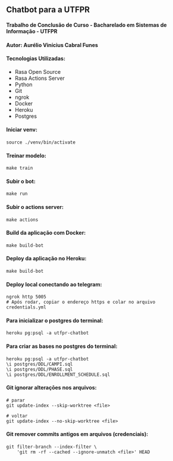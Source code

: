 ## Chatbot para a UTFPR
#### Trabalho de Conclusão de Curso - Bacharelado em Sistemas de Informação - UTFPR
#### Autor:  Aurélio Vinícius Cabral Funes

#### Tecnologias Utilizadas:
- Rasa Open Source
- Rasa Actions Server
- Python
- Git
- ngrok
- Docker
- Heroku
- Postgres

#### Iniciar venv:
```shell
source ./venv/bin/activate
```

#### Treinar modelo:
```shell
make train
```

#### Subir o bot:
```shell
make run
```

#### Subir o actions server:
```shell
make actions
```

#### Build da aplicação com Docker:
```shell
make build-bot
```

#### Deploy da aplicação no Heroku:
```shell
make build-bot
```

#### Deploy local conectando ao telegram:
```shell
ngrok http 5005
# Após rodar, copiar o endereço https e colar no arquivo credentials.yml
```

#### Para inicializar o postgres do terminal:
```shell
heroku pg:psql -a utfpr-chatbot
```

#### Para criar as bases no postgres do terminal:
```shell
heroku pg:psql -a utfpr-chatbot
\i postgres/DDL/CAMPI.sql
\i postgres/DDL/PHASE.sql
\i postgres/DDL/ENROLLMENT_SCHEDULE.sql
```

#### Git ignorar alteraçōes nos arquivos:
```shell
# parar
git update-index --skip-worktree <file>

# voltar
git update-index --no-skip-worktree <file>
```

#### Git remover commits antigos em arquivos (credenciais):
```shell
git filter-branch --index-filter \                
    'git rm -rf --cached --ignore-unmatch <file>' HEAD
```

